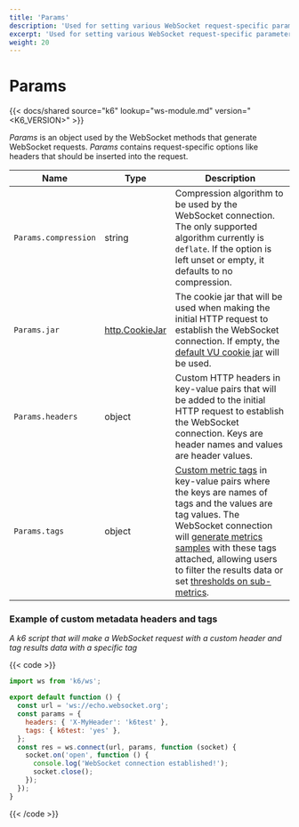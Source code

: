 ```yaml
---
title: 'Params'
description: 'Used for setting various WebSocket request-specific parameters such as headers, tags, etc.'
excerpt: 'Used for setting various WebSocket request-specific parameters such as headers, tags, etc.'
weight: 20
---
```


# Params

{{< docs/shared source="k6" lookup="ws-module.md" version="<K6_VERSION>" >}}

_Params_ is an object used by the WebSocket methods that generate WebSocket requests. _Params_ contains request-specific options like headers that should be inserted into the request.

| Name                 | Type                                                                         | Description                                                                                                                                                                                                                                                                                                                                                                                                                                                                                      |
| -------------------- | ---------------------------------------------------------------------------- | ------------------------------------------------------------------------------------------------------------------------------------------------------------------------------------------------------------------------------------------------------------------------------------------------------------------------------------------------------------------------------------------------------------------------------------------------------------------------------------------------ |
| `Params.compression` | string                                                                       | Compression algorithm to be used by the WebSocket connection. The only supported algorithm currently is `deflate`. If the option is left unset or empty, it defaults to no compression.                                                                                                                                                                                                                                                                                                          |
| `Params.jar`         | [http.CookieJar](https://grafana.com/docs/k6/<K6_VERSION>/javascript-api/k6-http/cookiejar) | The cookie jar that will be used when making the initial HTTP request to establish the WebSocket connection. If empty, the [default VU cookie jar](https://grafana.com/docs/k6/<K6_VERSION>/javascript-api/k6-http/cookiejar) will be used.                                                                                                                                                                                                                                                                      |
| `Params.headers`     | object                                                                       | Custom HTTP headers in key-value pairs that will be added to the initial HTTP request to establish the WebSocket connection. Keys are header names and values are header values.                                                                                                                                                                                                                                                                                                                 |
| `Params.tags`        | object                                                                       | [Custom metric tags](https://grafana.com/docs/k6/<K6_VERSION>/using-k6/tags-and-groups#user-defined-tags) in key-value pairs where the keys are names of tags and the values are tag values. The WebSocket connection will [generate metrics samples](https://grafana.com/docs/k6/<K6_VERSION>/javascript-api/k6-ws/socket#websocket-built-in-metrics) with these tags attached, allowing users to filter the results data or set [thresholds on sub-metrics](https://grafana.com/docs/k6/<K6_VERSION>/using-k6/thresholds#thresholds-on-tags). |

### Example of custom metadata headers and tags

_A k6 script that will make a WebSocket request with a custom header and tag results data with a specific tag_

{{< code >}}

```javascript
import ws from 'k6/ws';

export default function () {
  const url = 'ws://echo.websocket.org';
  const params = {
    headers: { 'X-MyHeader': 'k6test' },
    tags: { k6test: 'yes' },
  };
  const res = ws.connect(url, params, function (socket) {
    socket.on('open', function () {
      console.log('WebSocket connection established!');
      socket.close();
    });
  });
}
```

{{< /code >}}
